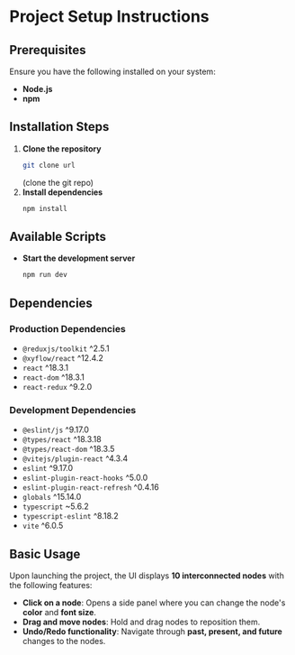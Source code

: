 # Project Setup Instructions

## Prerequisites
Ensure you have the following installed on your system:
- **Node.js** 
- **npm**

## Installation Steps
1. **Clone the repository**
   ```sh
   git clone url
   ```
   (clone the git repo)
2. **Install dependencies**
   ```sh
   npm install
   ```

## Available Scripts
- **Start the development server**
  ```sh
  npm run dev
  ```

## Dependencies
### Production Dependencies
- `@reduxjs/toolkit` ^2.5.1
- `@xyflow/react` ^12.4.2
- `react` ^18.3.1
- `react-dom` ^18.3.1
- `react-redux` ^9.2.0

### Development Dependencies
- `@eslint/js` ^9.17.0
- `@types/react` ^18.3.18
- `@types/react-dom` ^18.3.5
- `@vitejs/plugin-react` ^4.3.4
- `eslint` ^9.17.0
- `eslint-plugin-react-hooks` ^5.0.0
- `eslint-plugin-react-refresh` ^0.4.16
- `globals` ^15.14.0
- `typescript` ~5.6.2
- `typescript-eslint` ^8.18.2
- `vite` ^6.0.5

## Basic Usage
Upon launching the project, the UI displays **10 interconnected nodes** with the following features:
- **Click on a node**: Opens a side panel where you can change the node's **color** and **font size**.
- **Drag and move nodes**: Hold and drag nodes to reposition them.
- **Undo/Redo functionality**: Navigate through **past, present, and future** changes to the nodes.


